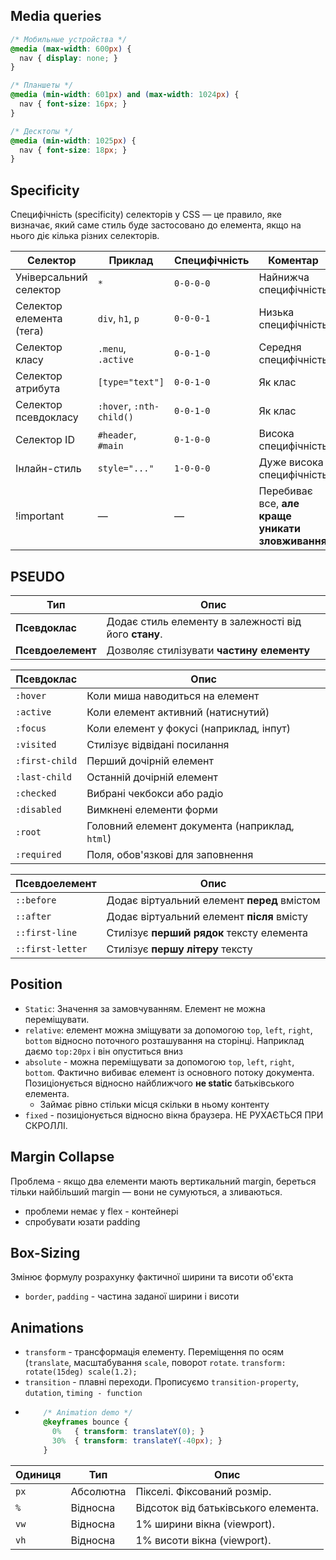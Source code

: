 ## Media queries
```css
/* Мобильные устройства */
@media (max-width: 600px) {
  nav { display: none; }
}

/* Планшеты */
@media (min-width: 601px) and (max-width: 1024px) {
  nav { font-size: 16px; }
}

/* Десктопы */
@media (min-width: 1025px) {
  nav { font-size: 18px; }
}
```
## Specificity
Специфічність (specificity) селекторів у CSS — це правило, яке визначає, який саме стиль буде застосовано до елемента, якщо на нього діє кілька різних селекторів.

| Селектор                 | Приклад                  | Специфічність | Коментар                                         |
| ------------------------ | ------------------------ | ------------- | ------------------------------------------------ |
| Універсальний селектор   | `*`                      | `0-0-0-0`     | Найнижча специфічність                           |
| Селектор елемента (тега) | `div`, `h1`, `p`         | `0-0-0-1`     | Низька специфічність                             |
| Селектор класу           | `.menu`, `.active`       | `0-0-1-0`     | Середня специфічність                            |
| Селектор атрибута        | `[type="text"]`          | `0-0-1-0`     | Як клас                                          |
| Селектор псевдокласу     | `:hover`, `:nth-child()` | `0-0-1-0`     | Як клас                                          |
| Селектор ID              | `#header`, `#main`       | `0-1-0-0`     | Висока специфічність                             |
| Інлайн-стиль             | `style="..."`            | `1-0-0-0`     | Дуже висока специфічність                        |
| !important               | —                        | —             | Перебиває все, **але краще уникати зловживання** |


## PSEUDO
| Тип               | Опис                                                                            |
| ----------------- | ------------------------------------------------------------------------------- |
| **Псевдоклас**    | Додає стиль елементу в залежності від його **стану**.             |
| **Псевдоелемент** | Дозволяє стилізувати **частину елементу** |


| Псевдоклас          | Опис                                                     |
| ------------------- | -------------------------------------------------------- |
| `:hover`            | Коли миша наводиться на елемент                          |
| `:active`           | Коли елемент активний (натиснутий)                       |
| `:focus`            | Коли елемент у фокусі (наприклад, інпут)                 |
| `:visited`          | Стилізує відвідані посилання                             |
| `:first-child`      | Перший дочірній елемент                                  |
| `:last-child`       | Останній дочірній елемент                                |
| `:checked`          | Вибрані чекбокси або радіо                               |
| `:disabled`         | Вимкнені елементи форми                                  |
| `:root`             | Головний елемент документа (наприклад, `html`)           |
| `:required`         | Поля, обов'язкові для заповнення                         |

| Псевдоелемент    | Опис                                                        |
| ---------------- | ----------------------------------------------------------- |
| `::before`       | Додає віртуальний елемент **перед** вмістом                 |
| `::after`        | Додає віртуальний елемент **після** вмісту                  |
| `::first-line`   | Стилізує **перший рядок** тексту елемента                   |
| `::first-letter` | Стилізує **першу літеру** тексту                            |


## Position
* `Static`: Значення за замовчуванням. Елемент не можна переміщувати.
* `relative`: елемент можна зміщувати за допомогою `top`, `left`, `right`, `bottom` відносно поточного розташування на сторінці. Наприклад даємо `top:20px` і він опуститься вниз
* `absolute` - можна переміщувати за допомогою `top`, `left`, `right`, `bottom`. Фактично вибиває елемент із основного потоку документа. Позиціонується відносно найближчого **не static** батьківського елемента.
  * Займає рівно стільки місця скільки в ньому контенту
* `fixed` - позиціонується відносно вікна браузера. НЕ РУХАЄТЬСЯ ПРИ СКРОЛЛІ. 

## Margin Collapse
Проблема - якщо два елементи мають вертикальний margin, береться тільки найбільший margin — вони не сумуються, а зливаються.
* проблеми немає у flex - контейнері
* спробувати юзати padding

## Box-Sizing
Змінює формулу розрахунку фактичної ширини та висоти об'єкта
* `border`, `padding` - частина заданої ширини і висоти

## Animations
* `transform` - трансформація елементу. Переміщення по осям (`translate`, масштабування `scale`, поворот `rotate`.
  `transform: rotate(15deg) scale(1.2);`
* `transition` - плавні переходи. Прописуємо `transition-property`, `dutation`, `timing - function`
* ```css
      /* Animation demo */
      @keyframes bounce {
        0%   { transform: translateY(0); }
        30%  { transform: translateY(-40px); }
      }
  ```

| Одиниця | Тип       | Опис                                    |
| ------- | --------- | --------------------------------------- |
| `px`    | Абсолютна | Пікселі. Фіксований розмір.             |
| `%`     | Відносна  | Відсоток від батьківського елемента.    |
| `vw`    | Відносна  | 1% ширини вікна (viewport).             |
| `vh`    | Відносна  | 1% висоти вікна (viewport).             |



